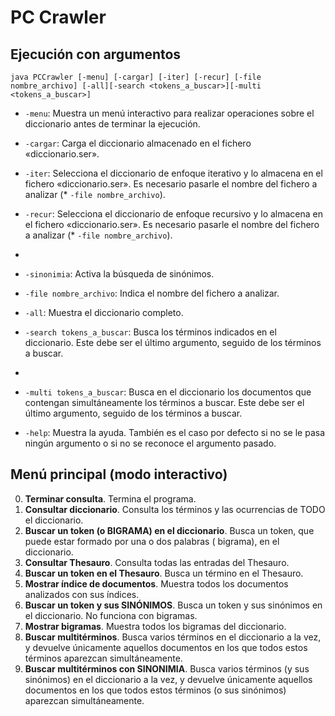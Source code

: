 # PC Crawler

## Ejecución con argumentos

```
java PCCrawler [-menu] [-cargar] [-iter] [-recur] [-file nombre_archivo] [-all][-search <tokens_a_buscar>][-multi <tokens_a_buscar>]
```

* `-menu`: Muestra un menú interactivo para realizar operaciones sobre el diccionario antes de terminar la ejecución.

* `-cargar`: Carga el diccionario almacenado en el fichero «diccionario.ser».

* `-iter`: Selecciona el diccionario de enfoque iterativo y lo almacena en el fichero «diccionario.ser». Es necesario
  pasarle el nombre del fichero a analizar (* `-file nombre_archivo`).

* `-recur`: Selecciona el diccionario de enfoque recursivo y lo almacena en el fichero «diccionario.ser». Es necesario
  pasarle el nombre del fichero a analizar (* `-file nombre_archivo`).
*
* `-sinonimia`: Activa la búsqueda de sinónimos.

* `-file nombre_archivo`: Indica el nombre del fichero a analizar.

* `-all`: Muestra el diccionario completo.

* `-search tokens_a_buscar`: Busca los términos indicados en el diccionario. Este debe ser el último argumento, seguido
  de los términos a buscar.
*
* `-multi tokens_a_buscar`: Busca en el diccionario los documentos que contengan simultáneamente los términos a buscar.
  Este debe ser el último argumento, seguido de los términos a buscar.

* `-help`: Muestra la ayuda. También es el caso por defecto si no se le pasa ningún argumento o si no se reconoce el
  argumento pasado.

## Menú principal (modo interactivo)

0. **Terminar consulta**. Termina el programa.
1. **Consultar diccionario**. Consulta los términos y las ocurrencias de TODO el diccionario.
2. **Buscar un token (o BIGRAMA) en el diccionario**. Busca un token, que puede estar formado por una o dos palabras (
   bigrama), en el diccionario.
3. **Consultar Thesauro**. Consulta todas las entradas del Thesauro.
4. **Buscar un token en el Thesauro**. Busca un término en el Thesauro.
5. **Mostrar índice de documentos**. Muestra todos los documentos analizados con sus índices.
6. **Buscar un token y sus SINÓNIMOS**. Busca un token y sus sinónimos en el diccionario. No funciona con bigramas.
7. **Mostrar bigramas**. Muestra todos los bigramas del diccionario.
8. **Buscar multitérminos**. Busca varios términos en el diccionario a la vez, y devuelve únicamente aquellos documentos
   en los que todos estos términos aparezcan simultáneamente.
9. **Buscar multitérminos con SINONIMIA**. Busca varios términos (y sus sinónimos) en el diccionario a la vez, y
   devuelve únicamente aquellos documentos en los que todos estos términos (o sus sinónimos) aparezcan simultáneamente.

